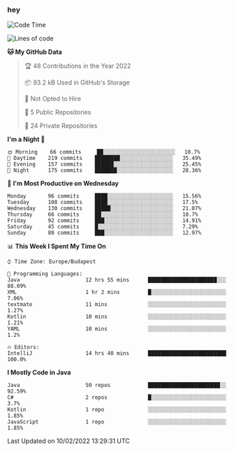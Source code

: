 ### hey

<!--START_SECTION:waka-->
![Code Time](http://img.shields.io/badge/Code%20Time-529%20hrs%2026%20mins-blue)

![Lines of code](https://img.shields.io/badge/From%20Hello%20World%20I%27ve%20Written-439%20Thousand%20lines%20of%20code-blue)

**🐱 My GitHub Data** 

> 🏆 48 Contributions in the Year 2022
 > 
> 📦 93.2 kB Used in GitHub's Storage 
 > 
> 🚫 Not Opted to Hire
 > 
> 📜 5 Public Repositories 
 > 
> 🔑 24 Private Repositories  
 > 
**I'm a Night 🦉** 

```text
🌞 Morning    66 commits     ██░░░░░░░░░░░░░░░░░░░░░░░   10.7% 
🌆 Daytime    219 commits    ████████░░░░░░░░░░░░░░░░░   35.49% 
🌃 Evening    157 commits    ██████░░░░░░░░░░░░░░░░░░░   25.45% 
🌙 Night      175 commits    ███████░░░░░░░░░░░░░░░░░░   28.36%

```
📅 **I'm Most Productive on Wednesday** 

```text
Monday       96 commits     ████░░░░░░░░░░░░░░░░░░░░░   15.56% 
Tuesday      108 commits    ████░░░░░░░░░░░░░░░░░░░░░   17.5% 
Wednesday    130 commits    █████░░░░░░░░░░░░░░░░░░░░   21.07% 
Thursday     66 commits     ██░░░░░░░░░░░░░░░░░░░░░░░   10.7% 
Friday       92 commits     ███░░░░░░░░░░░░░░░░░░░░░░   14.91% 
Saturday     45 commits     █░░░░░░░░░░░░░░░░░░░░░░░░   7.29% 
Sunday       80 commits     ███░░░░░░░░░░░░░░░░░░░░░░   12.97%

```


📊 **This Week I Spent My Time On** 

```text
⌚︎ Time Zone: Europe/Budapest

💬 Programming Languages: 
Java                     12 hrs 55 mins      ██████████████████████░░░   88.09% 
XML                      1 hr 2 mins         █░░░░░░░░░░░░░░░░░░░░░░░░   7.06% 
textmate                 11 mins             ░░░░░░░░░░░░░░░░░░░░░░░░░   1.27% 
Kotlin                   10 mins             ░░░░░░░░░░░░░░░░░░░░░░░░░   1.21% 
YAML                     10 mins             ░░░░░░░░░░░░░░░░░░░░░░░░░   1.2%

🔥 Editors: 
IntelliJ                 14 hrs 40 mins      █████████████████████████   100.0%

```

**I Mostly Code in Java** 

```text
Java                     50 repos            ███████████████████████░░   92.59% 
C#                       2 repos             █░░░░░░░░░░░░░░░░░░░░░░░░   3.7% 
Kotlin                   1 repo              ░░░░░░░░░░░░░░░░░░░░░░░░░   1.85% 
JavaScript               1 repo              ░░░░░░░░░░░░░░░░░░░░░░░░░   1.85%

```



 Last Updated on 10/02/2022 13:29:31 UTC
<!--END_SECTION:waka-->
